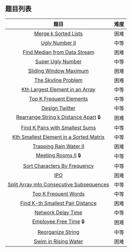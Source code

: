 ## 题目列表  
| 题目 | 难度 |  
|:---:|:---:|  
| [Merge k Sorted Lists](merge-k-sorted-lists/question.md) | 困难 |   
| [Ugly Number II](ugly-number-ii/question.md) | 中等 |   
| [Find Median from Data Stream](find-median-from-data-stream/question.md) | 困难 |   
| [Super Ugly Number](super-ugly-number/question.md) | 中等 |   
| [Sliding Window Maximum](sliding-window-maximum/question.md) | 困难 |   
| [The Skyline Problem](the-skyline-problem/question.md) | 困难 |   
| [Kth Largest Element in an Array](kth-largest-element-in-an-array/question.md) | 中等 |   
| [Top K Frequent Elements](top-k-frequent-elements/question.md) | 中等 |   
| [Design Twitter](design-twitter/question.md) | 中等 |   
| [Rearrange String k Distance Apart](rearrange-string-k-distance-apart/question.md) :lock: | 困难 |   
| [Find K Pairs with Smallest Sums](find-k-pairs-with-smallest-sums/question.md) | 中等 |   
| [Kth Smallest Element in a Sorted Matrix](kth-smallest-element-in-a-sorted-matrix/question.md) | 中等 |   
| [Trapping Rain Water II](trapping-rain-water-ii/question.md) | 困难 |   
| [Meeting Rooms II](meeting-rooms-ii/question.md) :lock: | 中等 |   
| [Sort Characters By Frequency](sort-characters-by-frequency/question.md) | 中等 |   
| [IPO](ipo/question.md) | 困难 |   
| [Split Array into Consecutive Subsequences](split-array-into-consecutive-subsequences/question.md) | 中等 |   
| [Top K Frequent Words](top-k-frequent-words/question.md) | 中等 |   
| [Find K-th Smallest Pair Distance](find-k-th-smallest-pair-distance/question.md) | 困难 |   
| [Network Delay Time](network-delay-time/question.md) | 中等 |   
| [Employee Free Time](employee-free-time/question.md) :lock: | 困难 |   
| [Reorganize String](reorganize-string/question.md) | 中等 |   
| [Swim in Rising Water](swim-in-rising-water/question.md) | 困难 |   
